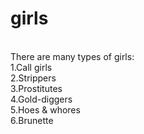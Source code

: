# girls
<br>
There are many types of girls:
<br>
1.Call girls <br>
2.Strippers <br>
3.Prostitutes <br>
4.Gold-diggers <br>
5.Hoes & whores <br>
6.Brunette <br>

